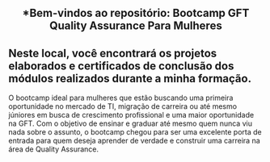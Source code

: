 <span align="center">

##  *Bem-vindos ao repositório: Bootcamp GFT Quality Assurance Para Mulheres

</span>

## Neste local, você encontrará os projetos elaborados e certificados de conclusão dos módulos realizados durante a minha formação.

O bootcamp ideal para mulheres que estão buscando uma primeira oportunidade no mercado de TI, migração de carreira ou até mesmo júniores em busca de crescimento profissional e uma maior oportunidade na GFT. Com o objetivo de ensinar e graduar até mesmo quem nunca viu nada sobre o assunto, o bootcamp chegou para ser uma excelente porta de entrada para quem deseja aprender de verdade e construir uma carreira na área de Quality Assurance.

